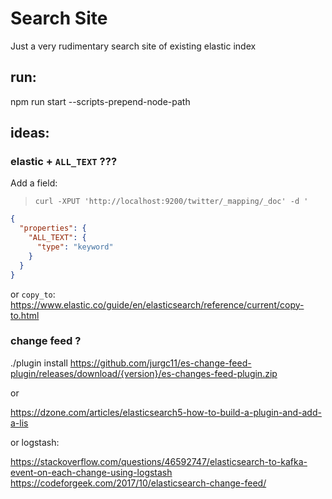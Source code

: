 # Search Site

Just a very rudimentary search site of existing elastic index

## run:
npm run start --scripts-prepend-node-path 

## ideas:

### elastic + `ALL_TEXT` ???

Add a field:

> `curl -XPUT 'http://localhost:9200/twitter/_mapping/_doc' -d '`

```json
{
  "properties": {
    "ALL_TEXT": {
      "type": "keyword"
    }
  }
}
```

or `copy_to`:
https://www.elastic.co/guide/en/elasticsearch/reference/current/copy-to.html

### change feed ?
./plugin install https://github.com/jurgc11/es-change-feed-plugin/releases/download/{version}/es-changes-feed-plugin.zip

or

https://dzone.com/articles/elasticsearch5-how-to-build-a-plugin-and-add-a-lis

or logstash:

https://stackoverflow.com/questions/46592747/elasticsearch-to-kafka-event-on-each-change-using-logstash
https://codeforgeek.com/2017/10/elasticsearch-change-feed/



